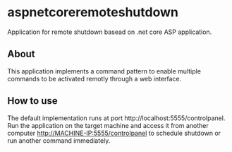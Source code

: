 # aspnetcoreremoteshutdown
Application for remote shutdown basead on .net core ASP application.

## About

This application implements a command pattern to enable multiple commands to be activated remotly through a web interface.

## How to use

The default implementation runs at port http://localhost:5555/controlpanel.
Run the application on the target machine and access it from another computer <http://MACHINE-IP:5555/controlpanel> to schedule shutdown or run another command immediately.